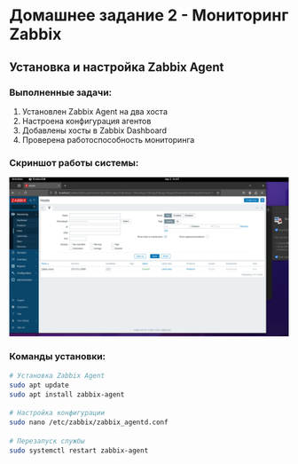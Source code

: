 # Домашнее задание 2 - Мониторинг Zabbix

## Установка и настройка Zabbix Agent

### Выполненные задачи:
1. Установлен Zabbix Agent на два хоста
2. Настроена конфигурация агентов
3. Добавлены хосты в Zabbix Dashboard
4. Проверена работоспособность мониторинга

### Скриншот работы системы:
![Скриншот мониторинга Zabbix](./Screenshot%20from%202025-09-03%2021-07-31.png)

### Команды установки:
```bash
# Установка Zabbix Agent
sudo apt update
sudo apt install zabbix-agent

# Настройка конфигурации
sudo nano /etc/zabbix/zabbix_agentd.conf

# Перезапуск службы
sudo systemctl restart zabbix-agent
